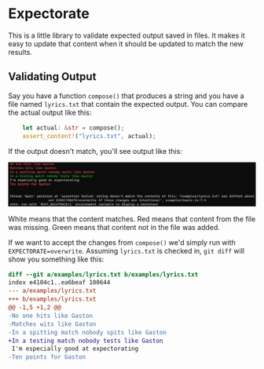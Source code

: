 # Expectorate

This is a little library to validate expected output saved in files. It makes it easy to update that content when it should be updated to match the new results.

## Validating Output

Say you have a function `compose()` that produces a string and you have a file named `lyrics.txt` that contain the expected output. You can compare the actual output like this:

```rust
    let actual: &str = compose();
    assert_content!("lyrics.txt", actual);
```

If the output doesn't match, you'll see output like this:

![](screenshots/expectorate.png)

White means that the content matches. Red means that content from the file was missing. Green means that content not in the file was added.

If we want to accept the changes from `compose()` we'd simply run with `EXPECTORATE=overwrite`. Assuming `lyrics.txt` is checked in, `git diff` will show you something like this:

```diff
diff --git a/examples/lyrics.txt b/examples/lyrics.txt
index e4104c1..ea6beaf 100644
--- a/examples/lyrics.txt
+++ b/examples/lyrics.txt
@@ -1,5 +1,2 @@
-No one hits like Gaston
-Matches wits like Gaston
-In a spitting match nobody spits like Gaston
+In a testing match nobody tests like Gaston
 I'm especially good at expectorating
-Ten points for Gaston
```

